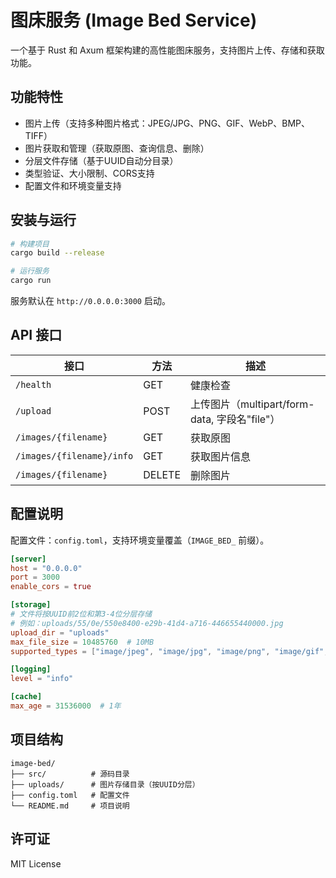 # 图床服务 (Image Bed Service)

一个基于 Rust 和 Axum 框架构建的高性能图床服务，支持图片上传、存储和获取功能。

## 功能特性

- 图片上传（支持多种图片格式：JPEG/JPG、PNG、GIF、WebP、BMP、TIFF）
- 图片获取和管理（获取原图、查询信息、删除）
- 分层文件存储（基于UUID自动分目录）
- 类型验证、大小限制、CORS支持
- 配置文件和环境变量支持

## 安装与运行

```bash
# 构建项目
cargo build --release

# 运行服务
cargo run
```

服务默认在 `http://0.0.0.0:3000` 启动。

## API 接口

| 接口 | 方法 | 描述 |
|------|------|------|
| `/health` | GET | 健康检查 |
| `/upload` | POST | 上传图片（multipart/form-data, 字段名"file"） |
| `/images/{filename}` | GET | 获取原图 |
| `/images/{filename}/info` | GET | 获取图片信息 |
| `/images/{filename}` | DELETE | 删除图片 |

## 配置说明

配置文件：`config.toml`，支持环境变量覆盖（`IMAGE_BED_` 前缀）。

```toml
[server]
host = "0.0.0.0"
port = 3000
enable_cors = true

[storage]
# 文件将按UUID前2位和第3-4位分层存储
# 例如：uploads/55/0e/550e8400-e29b-41d4-a716-446655440000.jpg
upload_dir = "uploads"
max_file_size = 10485760  # 10MB
supported_types = ["image/jpeg", "image/jpg", "image/png", "image/gif", "image/webp", "image/bmp", "image/tiff"]

[logging]
level = "info"

[cache]
max_age = 31536000  # 1年
```

## 项目结构

```
image-bed/
├── src/          # 源码目录
├── uploads/      # 图片存储目录（按UUID分层）
├── config.toml   # 配置文件
└── README.md     # 项目说明
```

## 许可证

MIT License 